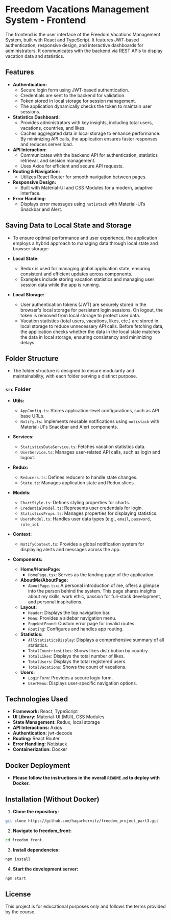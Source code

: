 # Freedom Vacations Management System - Frontend

The frontend is the user interface of the Freedom Vacations Management System, built with React and TypeScript. It features JWT-based authentication, responsive design, and interactive dashboards for administrators. It communicates with the backend via REST APIs to display vacation data and statistics.


## Features

- **Authentication:**
    - Secure login form using JWT-based authentication.
    - Credentials are sent to the backend for validation.
    - Token stored in local storage for session management.
    - The application dynamically checks the token to maintain user sessions.
- **Statistics Dashboard:**
    - Provides administrators with key insights, including total users, vacations, countries, and likes.
    - Caches aggregated data in local storage to enhance performance. By minimizing API calls, the application ensures faster responses and reduces server load.
- **API Interaction:**
    - Communicates with the backend API for authentication, statistics retrieval, and session management.
    - Uses Axios for efficient and secure API requests.
- **Routing & Navigation:**
    - Utilizes React Router for smooth navigation between pages.
- **Responsive Design:** 
    - Built with Material-UI and CSS Modules for a modern, adaptive interface.
- **Error Handling:**
    - Displays error messages using `notistack` with Material-UI’s Snackbar and Alert.


## Saving Data to Local State and Storage
- To ensure optimal performance and user experience, the application employs a hybrid approach to managing data through local state and browser storage:

- **Local State:**
    - Redux is used for managing global application state, ensuring consistent and efficient updates across components.
    - Examples include storing vacation statistics and managing user session data while the app is running.

- **Local Storage:**
    - User authentication tokens (JWT) are securely stored in the browser's local storage for persistent login sessions. On logout, the token is removed from local storage to protect user data.
    - Vacation statistics (total users, vacations, likes, etc.) are stored in local storage to reduce unnecessary API calls. Before fetching data, the application checks whether the data in the local state matches the data in local storage, ensuring consistency and minimizing delays.


## Folder Structure
- The folder structure is designed to ensure modularity and maintainability, with each folder serving a distinct purpose.

### `src` Folder
- **Utils:**
    - `AppConfig.ts`: Stores application-level configurations, such as API base URLs.
    - `Notify.ts`: Implements reusable notifications using `notistack` with Material-UI's Snackbar and Alert components.

- **Services:**
    - `StatisticsDataService.ts`: Fetches vacation statistics data.
    - `UserService.ts`: Manages user-related API calls, such as login and logout.

- **Redux:**
    - `Reducers.ts`: Defines reducers to handle state changes.
    - `State.ts`: Manages application state and Redux slices.

- **Models:**
    - `ChartStyle.ts`: Defines styling properties for charts.
    - `CredentialModel.ts`: Represents user credentials for login.
    - `StatisticsProps.ts`: Manages properties for displaying statistics.
    - `UsersModel.ts`: Handles user data types (e.g., `email`, `password`, `role_id`).

- **Context:**
    - `NotifyContext.ts`: Provides a global notification system for displaying alerts and messages across the app.

- **Components:**
    - **Home/HomePage:**
        - `HomePage.tsx`: Serves as the landing page of the application.
    - **AboutMe/AboutPage:**
        - `AboutPage.tsx`: A personal introduction of me, offers a glimpse into the person behind the system. This page shares insights about my skills, work ethic, passion for full-stack development, and personal inspirations.
    - **Layout:**
        - `Header`: Displays the top navigation bar.
        - `Menu`: Provides a sidebar navigation menu.
        - `PageNotFound`: Custom error page for invalid routes.
        - `Routing`: Configures and handles app routing.
    - **Statistics:**
        - `AllStatisticsDisplay`: Displays a comprehensive summary of all statistics.
        - `TotalCountriesLikes`: Shows likes distribution by country.
        - `TotalLikes`: Displays the total number of likes.
        - `TotalUsers`: Displays the total registered users.
        - `TotalVacations`: Shows the count of vacations.
    - **Users:**
        - `LoginForm`: Provides a secure login form.
        - `UserMenu`: Displays user-specific navigation options.


## Technologies Used

- **Framework:** React, TypeScript
- **UI Library:** Material-UI (MUI), CSS Modules
- **State Management:** Redux, local storage
- **API Interactions:** Axios
- **Authentication:** jwt-decode
- **Routing:** React Router
- **Error Handling:** Notistack
- **Containerization:** Docker


## Docker Deployment

- **Please follow the instructions in the overall `README.md` to deploy with Docker.**


## Installation (Without Docker)

1. **Clone the repository:**
```bash
git clone https://github.com/hagarhorvitz/freedom_project_part3.git
```

2. **Navigate to freedom_front:**
```bash
cd freedom_front
```

3. **Install dependencies:**
```bash
npm install
```

4. **Start the development server:**
```bash
npm start
```


## License

This project is for educational purposes only and follows the terms provided by the course.